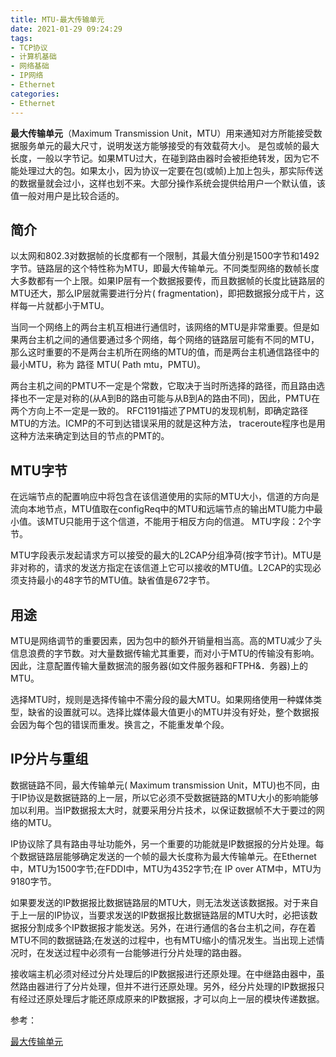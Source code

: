 ```yaml
---
title: MTU-最大传输单元
date: 2021-01-29 09:24:29
tags:
- TCP协议
- 计算机基础
- 网络基础
- IP网络
- Ethernet
categories:
- Ethernet
---
```


**最大传输单元**（Maximum Transmission Unit，MTU）用来通知对方所能接受数据服务单元的最大尺寸，说明发送方能够接受的有效载荷大小。
是包或帧的最大长度，一般以字节记。如果MTU过大，在碰到路由器时会被拒绝转发，因为它不能处理过大的包。如果太小，因为协议一定要在包(或帧)上加上包头，那实际传送的数据量就会过小，这样也划不来。大部分操作系统会提供给用户一个默认值，该值一般对用户是比较合适的。

## 简介

以太网和802.3对数据帧的长度都有一个限制，其最大值分别是1500字节和1492字节。链路层的这个特性称为MTU，即最大传输单元。不同类型网络的数帧长度大多数都有一个上限。如果IP层有一个数据报要传，而且数据帧的长度比链路层的MTU还大，那么IP层就需要进行分片( fragmentation)，即把数据报分成干片，这样每一片就都小于MTU。 

当同一个网络上的两台主机互相进行通信时，该网络的MTU是非常重要。但是如果两台主机之间的通信要通过多个网络，每个网络的链路层可能有不同的MTU，那么这时重要的不是两台主机所在网络的MTU的值，而是两台主机通信路径中的最小MTU，称为 路径 MTU( Path mtu，PMTU)。

两台主机之间的PMTU不一定是个常数，它取决于当时所选择的路径，而且路由选择也不一定是对称的(从A到B的路由可能与从B到A的路由不同)，因此，PMTU在两个方向上不一定是一致的。
RFC1191描述了PMTU的发现机制，即确定路径MTU的方法。ICMP的不可到达错误采用的就是这种方法， traceroute程序也是用这种方法来确定到达目的节点的PMT的。

## MTU字节

在远端节点的配置响应中将包含在该信道使用的实际的MTU大小，信道的方向是流向本地节点，MTU值取在configReq中的MTU和远端节点的输出MTU能力中最小值。该MTU只能用于这个信道，不能用于相反方向的信道。
MTU字段：2个字节。

MTU字段表示发起请求方可以接受的最大的L2CAP分组净荷(按字节计)。MTU是非对称的，请求的发送方指定在该信道上它可以接收的MTU值。L2CAP的实现必须支持最小的48字节的MTU值。缺省值是672字节。

## 用途

MTU是网络调节的重要因素，因为包中的额外开销量相当高。高的MTU减少了头信息浪费的字节数。对大量数据传输尤其重要，而对小于MTU的传输没有影响。因此，注意配置传输大量数据流的服务器(如文件服务器和FTPH&．务器)上的MTU。

选择MTU时，规则是选择传输中不需分段的最大MTU。如果网络使用一种媒体类型，缺省的设置就可以。选择比媒体最大值更小的MTU并没有好处，整个数据报会因为每个包的错误而重发。换言之，不能重发单个段。

## IP分片与重组

数据链路不同，最大传输单元( Maximum transmission Unit，MTU)也不同，由于IP协议是数据链路的上一层，所以它必须不受数据链路的MTU大小的影响能够加以利用。当IP数据报太大时，就要采用分片技术，以保证数据帧不大于要过的网络的MTU。

IP协议除了具有路由寻址功能外，另一个重要的功能就是IP数据报的分片处理。每个数据链路层能够确定发送的一个帧的最大长度称为最大传输单元。在Ethernet中，MTU为1500字节;在FDDI中，MTU为4352字节;在 IP over ATM中，MTU为9180字节。

如果要发送的IP数据报比数据链路层的MTU大，则无法发送该数据报。对于来自于上一层的IP协议，当要求发送的IP数据报比数据链路层的MTU大时，必把该数据报分割成多个IP数据报才能发送。另外，在进行通信的各台主机之间，存在着MTU不同的数据链路;在发送的过程中，也有MTU缩小的情况发生。当出现上述情况时，在发送过程中必须有一台能够进行分片处理的路由器。

接收端主机必须对经过分片处理后的IP数据报进行还原处理。在中继路由器中，虽然路由器进行了分片处理，但并不进行还原处理。另外，经分片处理的IP数据报只有经过还原处理后才能还原成原来的IP数据报，才可以向上一层的模块传递数据。

参考：

[最大传输单元](https://baike.baidu.com/item/%E6%9C%80%E5%A4%A7%E4%BC%A0%E8%BE%93%E5%8D%95%E5%85%83/9730690?fromtitle=mtu&fromid=508920)